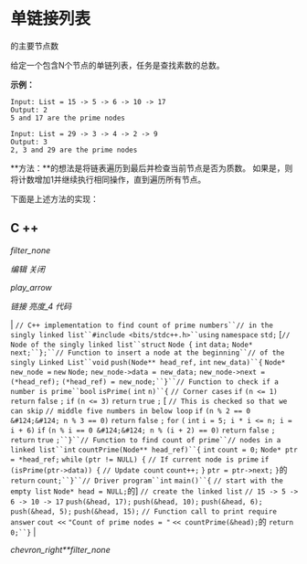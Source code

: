 # 单链接列表

的主要节点数

给定一个包含N个节点的单链列表，任务是查找素数的总数。

**示例：**

```
Input: List = 15 -> 5 -> 6 -> 10 -> 17
Output: 2
5 and 17 are the prime nodes

Input: List = 29 -> 3 -> 4 -> 2 -> 9
Output: 3
2, 3 and 29 are the prime nodes

```

**方法：**的想法是将链表遍历到最后并检查当前节点是否为质数。 如果是，则将计数增加1并继续执行相同操作，直到遍历所有节点。

下面是上述方法的实现：

## C ++

*filter_none*

*编辑*
*关闭*

*play_arrow*

*链接*
*亮度_4*
*代码*

| `// C++ implementation to find count of prime numbers``// in the singly linked list``#include <bits/stdc++.h>``using` `namespace` `std;` [`// Node of the singly linked list``struct` `Node {` `int` `data;` `Node* next;``};``// Function to insert a node at the beginning``// of the singly Linked List``void` `push(Node** head_ref,` `int` `new_data)``{` `Node* new_node =` `new` `Node;` `new_node->data = new_data;` `new_node->next = (*head_ref);` `(*head_ref) = new_node;``}``// Function to check if a number is prime``bool` `isPrime(` `int` `n)``{` `// Corner cases` `if` `(n <= 1)` `return` `false` `;` `if` `(n <= 3)` `return` `true` `;` [ `// This is checked so that we can skip` `// middle five numbers in below loop` `if` `(n % 2 == 0 &#124;&#124; n % 3 == 0)` `return` `false` `;` `for` `(` `int` `i = 5; i * i <= n; i = i + 6)` `if` `(n % i == 0 &#124;&#124; n % (i + 2) == 0)` `return` `false` `;` `return` `true` `;``}``// Function to find count of prime``// nodes in a linked list``int` `countPrime(Node** head_ref)``{` `int` `count = 0;` `Node* ptr = *head_ref;` `while` `(ptr != NULL) {` `// If current node is prime` `if` `(isPrime(ptr->data)) {` `// Update count` `count++;`​​  `}` `ptr = ptr->next;` `}`的 `return` `count;``}``// Driver program``int` `main()``{` `// start with the empty list` `Node* head = NULL;`的]  `// create the linked list` `// 15 -> 5 -> 6 -> 10 -> 17` `push(&head, 17);` `push(&head, 10);` `push(&head, 6);` `push(&head, 5);` `push(&head, 15);` `// Function call to print require answer` `cout <<` `"Count of prime nodes = "` `<< countPrime(&head);`的 `return` `0;``}` |

*chevron_right**filter_none*
